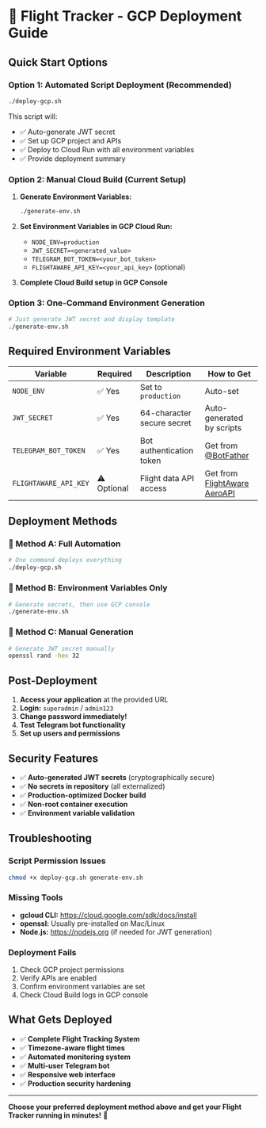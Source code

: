 # 🚀 Flight Tracker - GCP Deployment Guide

## Quick Start Options

### Option 1: Automated Script Deployment (Recommended)
```bash
./deploy-gcp.sh
```
This script will:
- ✅ Auto-generate JWT secret
- ✅ Set up GCP project and APIs
- ✅ Deploy to Cloud Run with all environment variables
- ✅ Provide deployment summary

### Option 2: Manual Cloud Build (Current Setup)
1. **Generate Environment Variables:**
   ```bash
   ./generate-env.sh
   ```

2. **Set Environment Variables in GCP Cloud Run:**
   - `NODE_ENV=production`
   - `JWT_SECRET=<generated_value>`
   - `TELEGRAM_BOT_TOKEN=<your_bot_token>`
   - `FLIGHTAWARE_API_KEY=<your_api_key>` (optional)

3. **Complete Cloud Build setup in GCP Console**

### Option 3: One-Command Environment Generation
```bash
# Just generate JWT secret and display template
./generate-env.sh
```

## Required Environment Variables

| Variable | Required | Description | How to Get |
|----------|----------|-------------|------------|
| `NODE_ENV` | ✅ Yes | Set to `production` | Auto-set |
| `JWT_SECRET` | ✅ Yes | 64-character secure secret | Auto-generated by scripts |
| `TELEGRAM_BOT_TOKEN` | ✅ Yes | Bot authentication token | Get from [@BotFather](https://t.me/BotFather) |
| `FLIGHTAWARE_API_KEY` | ⚠️ Optional | Flight data API access | Get from [FlightAware AeroAPI](https://flightaware.com/commercial/aeroapi/) |

## Deployment Methods

### 🎯 Method A: Full Automation
```bash
# One command deploys everything
./deploy-gcp.sh
```

### 🎯 Method B: Environment Variables Only
```bash
# Generate secrets, then use GCP console
./generate-env.sh
```

### 🎯 Method C: Manual Generation
```bash
# Generate JWT secret manually
openssl rand -hex 32
```

## Post-Deployment

1. **Access your application** at the provided URL
2. **Login:** `superadmin` / `admin123`
3. **Change password immediately!**
4. **Test Telegram bot functionality**
5. **Set up users and permissions**

## Security Features

- ✅ **Auto-generated JWT secrets** (cryptographically secure)
- ✅ **No secrets in repository** (all externalized)
- ✅ **Production-optimized Docker build**
- ✅ **Non-root container execution**
- ✅ **Environment variable validation**

## Troubleshooting

### Script Permission Issues
```bash
chmod +x deploy-gcp.sh generate-env.sh
```

### Missing Tools
- **gcloud CLI:** https://cloud.google.com/sdk/docs/install
- **openssl:** Usually pre-installed on Mac/Linux
- **Node.js:** https://nodejs.org (if needed for JWT generation)

### Deployment Fails
1. Check GCP project permissions
2. Verify APIs are enabled
3. Confirm environment variables are set
4. Check Cloud Build logs in GCP console

## What Gets Deployed

- ✅ **Complete Flight Tracking System**
- ✅ **Timezone-aware flight times**
- ✅ **Automated monitoring system**
- ✅ **Multi-user Telegram bot**
- ✅ **Responsive web interface**
- ✅ **Production security hardening**

---

**Choose your preferred deployment method above and get your Flight Tracker running in minutes!** 🎉